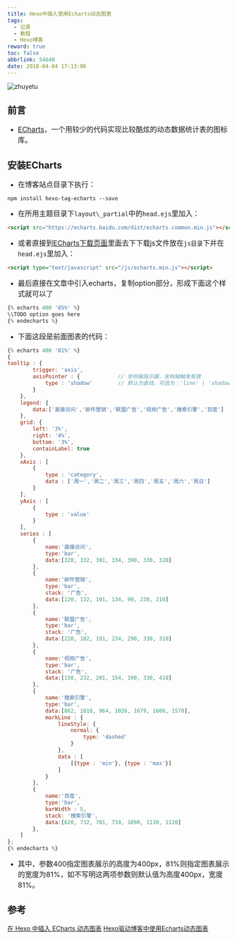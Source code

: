 ```yaml
---
title: Hexo中插入使用Echarts动态图表
tags:
  - 记录
  - 教程
  - Hexo博客
reward: true
toc: false
abbrlink: 54640
date: 2018-04-04 17:13:06
---
```

![zhuyetu](https://wx3.sinaimg.cn/mw690/0068Se8Tgy1fq1kbbge2wj30cq05ktb3.jpg)
## 前言
* <font size=3>[ECharts](https://echarts.baidu.com/)，一个用较少的代码实现比较酷炫的动态数据统计表的图标库。</font>
<!-- more --> 

## 安装ECharts
* <font size=3>在博客站点目录下执行：</font>
```
npm install hexo-tag-echarts --save
```
* <font size=3>在所用主题目录下`layout\_partial`中的`head.ejs`里加入：</font>
``` html
<script src="https://echarts.baidu.com/dist/echarts.common.min.js"></script>
```
* <font size=3>或者直接到[ECharts下载页面](https://echarts.baidu.com/download.html)里面去下下载js文件放在`js目录`下并在`head.ejs`里加入：</font>
``` html
<script type="text/javascript" src="/js/echarts.min.js"></script>
```
* <font size=3>最后直接在文章中引入echarts，复制option部分，形成下面这个样式就可以了</font>
``` JavaScript
{% echarts 400 '85%' %}
\\TODO option goes here
{% endecharts %}
```
* <font size=3>下面这段是前面图表的代码：</font>
``` JavaScript
{% echarts 400 '81%' %}
{
tooltip : {
        trigger: 'axis',
        axisPointer : {            // 坐标轴指示器，坐标轴触发有效
            type : 'shadow'        // 默认为直线，可选为：'line' | 'shadow'
        }
    },
    legend: {
        data:['直接访问','邮件营销','联盟广告','视频广告','搜索引擎','百度']
    },
    grid: {
        left: '3%',
        right: '4%',
        bottom: '3%',
        containLabel: true
    },
    xAxis : [
        {
            type : 'category',
            data : ['周一','周二','周三','周四','周五','周六','周日']
        }
    ],
    yAxis : [
        {
            type : 'value'
        }
    ],
    series : [
        {
            name:'直接访问',
            type:'bar',
            data:[320, 332, 301, 334, 390, 330, 320]
        },
        {
            name:'邮件营销',
            type:'bar',
            stack: '广告',
            data:[120, 132, 101, 134, 90, 230, 210]
        },
        {
            name:'联盟广告',
            type:'bar',
            stack: '广告',
            data:[220, 182, 191, 234, 290, 330, 310]
        },
        {
            name:'视频广告',
            type:'bar',
            stack: '广告',
            data:[150, 232, 201, 154, 190, 330, 410]
        },
        {
            name:'搜索引擎',
            type:'bar',
            data:[862, 1018, 964, 1026, 1679, 1600, 1570],
            markLine : {
                lineStyle: {
                    normal: {
                        type: 'dashed'
                    }
                },
                data : [
                    [{type : 'min'}, {type : 'max'}]
                ]
            }
        },
        {
            name:'百度',
            type:'bar',
            barWidth : 5,
            stack: '搜索引擎',
            data:[620, 732, 701, 734, 1090, 1130, 1120]
        },
    ]
};
{% endecharts %}
```
* <font size=3>其中，参数400指定图表展示的高度为400px，81%则指定图表展示的宽度为81%，如不写明这两项参数则默认值为高度400px，宽度81%。</font>

## 参考
[在 Hexo 中插入 ECharts 动态图表](https://kchen.cc/2016/11/05/echarts-in-hexo/)
[Hexo驱动博客中使用Echarts动态图表](https://www.jianshu.com/p/8ae0d3b734ed)